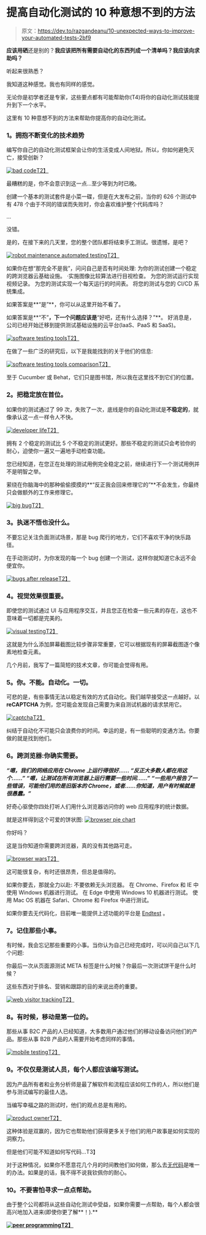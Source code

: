 # 提高自动化测试的 10 种意想不到的方法

> 原文：<https://dev.to/razgandeanu/10-unexpected-ways-to-improve-your-automated-tests-2bf9>

**应该用硒**还是别的？**我应该把所有需要自动化的东西列成一个清单吗？**我应该向**求助吗？**

听起来很熟悉？

我知道这种感觉。我也有同样的感觉。

无论你是初学者还是专家，这些要点都有可能帮助你(T4)将你的自动化测试技能提升到下一个水平。

这里有 10 种意想不到的方法来帮助你提高你的自动化测试。

### **1。拥抱不断变化的技术趋势**

编写你自己的自动化测试框架会让你的生活变成人间地狱。所以，你如何避免灭亡，接受创新？

[![bad code](img/e0a873549c728cf1929bdbdb5cfbb39c.png)T2】](https://res.cloudinary.com/practicaldev/image/fetch/s--OaxNDoMG--/c_limit%2Cf_auto%2Cfl_progressive%2Cq_auto%2Cw_880/https://i.imgur.com/GC2F8qx.jpg)

最糟糕的是，你不会意识到这一点…至少等到为时已晚。

创建一个基本的测试套件是小菜一碟，但是在大发布之前，当你的 626 个测试中有 478 个由于不同的错误而失败时，你会喜欢维护整个代码库吗？

…

没错。

是的，在接下来的几天里，您的整个团队都将结束手工测试。很遗憾，是吧？

[![robot maintenance automated testing](img/3cf83e62268c27758a7077ff495feefc.png)T2】](https://res.cloudinary.com/practicaldev/image/fetch/s--idG6aNjb--/c_limit%2Cf_auto%2Cfl_progressive%2Cq_auto%2Cw_880/https://i.imgur.com/ZzRBhoF.jpg)

如果你在想“那完全不是我”，问问自己是否有时间处理:
为你的测试创建一个稳定的跨浏览器云基础设施。
·实施图像比较算法进行目视检查。
为您的测试运行实现视频记录。
为您的测试实现一个每天运行的时间表。
将您的测试与您的 CI/CD 系统集成。

如果答案是**“是”**，你可以从这里开始不看了。

如果答案是**“不”**，下一个问题应该是**“好吧，还有什么选择？”**。
好消息是，公司已经开始迁移到提供测试基础设施的云平台(IaaS、PaaS 和 SaaS)。

[![software testing tools](img/fe6de9abc7e297480c9c80f389d9139d.png)T2】](https://res.cloudinary.com/practicaldev/image/fetch/s--MkWmGRCv--/c_limit%2Cf_auto%2Cfl_progressive%2Cq_auto%2Cw_880/https://i.imgur.com/C4tavcC.png)

在做了一些广泛的研究后，以下是我能找到的关于他们的信息:

[![software testing tools comparison](img/c5b850d11abe20abd68dc4f6b0b89a10.png)T2】](https://res.cloudinary.com/practicaldev/image/fetch/s--ZbK0OS11--/c_limit%2Cf_auto%2Cfl_progressive%2Cq_auto%2Cw_880/https://i.imgur.com/W9bQPtk.png)

至于 Cucumber 或 Behat，它们只是图书馆，所以我在这里找不到它们的位置。

### **2。把稳定放在首位。**

如果你的测试通过了 99 次，失败了一次，底线是你的自动化测试是**不稳定的**，就像承认这一点一样令人不快。

[![developer life](img/7fda0df296971cbe1678512bb6001962.png)T2】](https://res.cloudinary.com/practicaldev/image/fetch/s--2V5SgSId--/c_limit%2Cf_auto%2Cfl_progressive%2Cq_auto%2Cw_880/https://i.imgur.com/dEsdCE1.png)

拥有 2 个稳定的测试比 5 个不稳定的测试更好。那些不稳定的测试只会考验你的耐心，迫使你一遍又一遍地手动检查功能。

您已经知道，在您正在处理的测试用例完全稳定之前，继续进行下一个测试用例并不是明智之举。

萦绕在你脑海中的那种偷偷摸摸的**“反正我会回来修理它的”**不会发生，你最终只会做额外的工作来修理它。

[![big bug](img/949b7aa40063dc9874e4f553af3665a2.png)T2】](https://res.cloudinary.com/practicaldev/image/fetch/s--FC8Qe5AH--/c_limit%2Cf_auto%2Cfl_progressive%2Cq_auto%2Cw_880/https://i.imgur.com/usmrd6F.jpg)

### **3。执迷不悟也没什么。**

不要忘记关注负面测试场景，那是 bug 爬行的地方，它们不喜欢干净的快乐路径。

在手动测试时，为你发现的每一个 bug 创建一个测试，这样你就知道它永远不会便宜你。

[![bugs after release](img/f76d11c021a4bba6d0d1117d8cddcc3a.png)T2】](https://res.cloudinary.com/practicaldev/image/fetch/s--8pDJVihz--/c_limit%2Cf_auto%2Cfl_progressive%2Cq_auto%2Cw_880/https://i.imgur.com/Hr9XiCV.jpg)

### **4。视觉效果很重要。**

即使您的测试通过 UI 与应用程序交互，并且您正在检查一些元素的存在，这也不意味着一切都是完美的。

[![visual testing](img/0a6d8be669165719314f8b359174e18d.png)T2】](https://res.cloudinary.com/practicaldev/image/fetch/s--RE92oMxa--/c_limit%2Cf_auto%2Cfl_progressive%2Cq_auto%2Cw_880/https://i.imgur.com/Ldrta0j.jpg)

这就是为什么添加屏幕截图比较步骤非常重要，它可以根据现有的屏幕截图逐个像素地检查元素。

几个月前，我写了一篇简短的技术文章，你可能会觉得有用。

### **5。你。不能。自动化。一切。**

可悲的是，有些事情无法以稳定有效的方式自动化。我们越早接受这一点越好。以 **reCAPTCHA** 为例，您可能会发现自己需要为来自测试机器的请求禁用它。

[![captcha](img/74f66de6fc09828d23e902b06946fed7.png)T2】](https://res.cloudinary.com/practicaldev/image/fetch/s--qUEQg7LR--/c_limit%2Cf_auto%2Cfl_progressive%2Cq_auto%2Cw_880/https://i.imgur.com/ihBnVUX.jpg)

纠结于自动化不可能只会浪费你的时间。幸运的是，有一些聪明的变通方法。你要做的就是找到他们。

### **6。跨浏览器:你确实需要。**

***“嗯，我们的网络应用在 Chrome 上运行得很好……
“反正大多数人都在用这个……”
“嗯，让测试在所有浏览器上运行需要一些时间……”
“一些用户报告了一些错误，可能他们用的是旧版本的 Chrome，或者……你知道，用户有时候就是很愚蠢。”***

好奇心驱使你四处打听人们用什么浏览器访问你的 web 应用程序的统计数据。

就是这样得到这个可爱的饼状图:
[![browser pie chart](img/b789a1d32161bd7ca9a60cc058ad7116.png)](https://res.cloudinary.com/practicaldev/image/fetch/s--DnG_BPPu--/c_limit%2Cf_auto%2Cfl_progressive%2Cq_auto%2Cw_880/https://i.imgur.com/Z2zoGYK.png)

你好吗？

这是当你知道你需要跨浏览器，真的没有其他路可走。

[![browser wars](img/4cde54d5ae3d539fb05589d7d6332571.png)T2】](https://res.cloudinary.com/practicaldev/image/fetch/s--KPigkZ7J--/c_limit%2Cf_auto%2Cfl_progressive%2Cq_auto%2Cw_880/https://i.imgur.com/GXRRNXS.jpg)

这可能很复杂，有时还很昂贵，但总是值得的。

如果你要去，那就全力以赴:
不要依赖无头浏览器。
在 Chrome、Firefox 和 IE 中使用 Windows 机器进行测试。
在 Edge 中使用 Windows 10 机器进行测试。
使用 Mac OS 机器在 Safari、Chrome 和 Firefox 中进行测试。

如果你要去无代码化，目前唯一能提供上述功能的平台是 [Endtest](https://endtest.io) 。

### **7。记住那些小事。**

有时候，我会忘记那些重要的小事。当你认为自己已经完成时，可以问自己以下几个问题:

你最后一次从页面源测试 META 标签是什么时候？你最后一次测试饼干是什么时候？

这些东西对于排名、营销和跟踪的目的来说出奇的重要。

[![web visitor tracking](img/8460e34f867226654c7de88ccd9febd2.png)T2】](https://res.cloudinary.com/practicaldev/image/fetch/s--o1UmTP44--/c_limit%2Cf_auto%2Cfl_progressive%2Cq_auto%2Cw_880/https://i.imgur.com/8gqn9fj.jpg)

### **8。有时候，移动是第一位的。**

那些从事 B2C 产品的人已经知道，大多数用户通过他们的移动设备访问他们的产品。那些从事 B2B 产品的人需要开始考虑同样的事情。

[![mobile testing](img/1d47fb83480ab592d13b7aa0a794dfd1.png)T2】](https://res.cloudinary.com/practicaldev/image/fetch/s--whHVHx1D--/c_limit%2Cf_auto%2Cfl_progressive%2Cq_auto%2Cw_880/https://i.imgur.com/42klXPw.jpg)

### **9。不仅仅是测试人员，每个人都应该编写测试。**

因为产品所有者和业务分析师是最了解软件和流程应该如何工作的人，所以他们是参与测试编写的最佳人选。

当编写幸福之路的测试时，他们的观点总是有用的。

[![product owner](img/9dc6b63386cd664d022481fb18ce30b0.png)T2】](https://res.cloudinary.com/practicaldev/image/fetch/s--S7YGwD_L--/c_limit%2Cf_auto%2Cfl_progressive%2Cq_auto%2Cw_880/https://i.imgur.com/WWwmAAW.jpg)

这种体验是双赢的，因为它也帮助他们获得更多关于他们的用户故事是如何实现的洞察力。

但是他们可能不知道如何写代码…T3】

对于这种情况，如果你不愿意花几个月的时间教他们如何做，那么去[无代码](https://endtest.io)是唯一的办法。如果是的话，我不得不说我钦佩你的耐心。

### **10。不要害怕寻求一点点帮助。**

由于整个公司都将从这些自动化测试中受益，如果你需要一点帮助，每个人都会很高兴地加入进来(即使你更了解**！).**

 **[![peer programming](img/946514b930c4ac3302a7ddf1c9f0b3f6.png)T2】](https://res.cloudinary.com/practicaldev/image/fetch/s--Xv4sA-uP--/c_limit%2Cf_auto%2Cfl_progressive%2Cq_auto%2Cw_880/https://i.imgur.com/4GUSKQR.jpg)**
